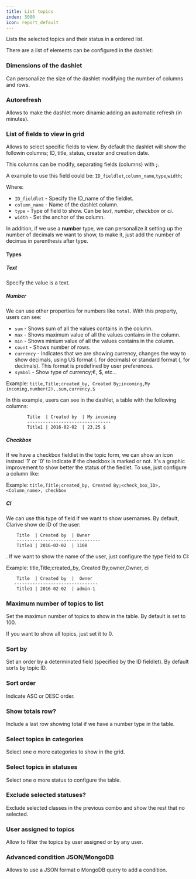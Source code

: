 ```yaml
---
title: List topics
index: 5000
icon: report_default
---
```


Lists the selected topics and their status in a ordered list.

There are a list of elements can be configured in the dashlet:


### Dimensions of the dashlet

Can personalize the size of the dashlet modifying the number of columns and rows.


### Autorefresh

Allows to make the dashlet more dinamic adding an automatic refresh (in minutes).


###  List of fields to view in grid

Allows to select specific fields to view. By default the dashlet will show
the followin columns; ID, title, status, creator and creation date.

This columns can be modify, separating fields (columns) with **;**.

A example to use this field could be:
    `ID_fieldlet`,`column_name`,`type`,`width`;

Where:

- `ID_fieldlet` - Specify the ID_name of the fieldlet.
- `column_name` - Name of the dashlet column.
- `type` - Type of field to show. Can be *text*, *number*, *checkbox* or *ci*.
- `width` - Set the anchor of the column.

In addition, if we use a **number** type, we can personalize it setting up the number of decimals we want to show, to make it, just add the number of decimas in parenthesis after type.

#### Types

##### Text

Specify the value is a text.

##### Number

We can use other properties for numbers like `total`. With this property, users can see:

- `sum` - Shows sum of all the values contains in the column.
- `max` - Shows maximum value of all the values contains in the column.
- `min` - Shows minium value of all the values contains in the column.
- `count` - Shows number of rows.
- `currency` - Indicates that we are showing currency, changes the way to show decimals, using US format (. for decimals) or standard format (, for decimals). This format is predefined by user preferences.
- `symbol` - Show type of currency;€, $, etc...

Example: `title,Title;created_by, Created By;incoming,My incoming,number(2),,sum,currency,$`

In this example, users can see in the dashlet, a table with the following columns:

            Title  | Created by  | My incoming
            --------------------------------
            Title1 | 2016-02-02  | 23,25 $



##### Checkbox

If we have a checkbox fieldlet in the topic form, we can show an icon instead '1' or '0' to indicate if the checkbox is marked or not. It's a graphic improvement to show better the status of the fiedlet. To use, just configure a column like:

Example: `title,Title;created_by, Created By;<check_box_ID>, <Column_name>, checkbox`


##### CI

We can use this type of field if we want to show usernames. By default, Clarive show de ID of the user:

		Title  | Created by  | Owner
        --------------------------------
        Title1 | 2016-02-02  | 1108

. If we want to show the name of the user, just configure the type field to CI:

Example: title,Title;created_by, Created By;owner,Owner, ci

		Title  | Created by  |  Owner
       --------------------------------
		Title1 | 2016-02-02  | admin-1

### Maximum number of topics to list

Set the maximun number of topics to show in the table. By default is set 
to 100.

If you want to show all topics, just set it to 0.


### Sort by
Set an order by a determinated field (specified by the ID fieldlet). 
By default sorts by topic ID.


### Sort order
Indicate ASC or DESC order.


### Show totals row?
Include a last row showing total if we have a number type in the table.


### Select topics in categories

Select one o more categories to show in the grid.


### Select topics in statuses

Select one o more status to configure the table.

### Exclude selected statuses?

Exclude selected classes in the previous combo and show the rest that no selected.

### User assigned to topics

Allow to filter the topics by user assigned or by any user.


### Advanced condition JSON/MongoDB

Allows to use a JSON format o MongoDB query to add a condition.